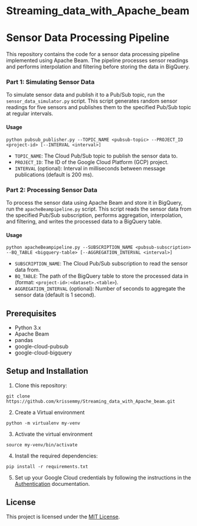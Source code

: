 # Streaming_data_with_Apache_beam

# Sensor Data Processing Pipeline

This repository contains the code for a sensor data processing pipeline implemented using Apache Beam. The pipeline processes sensor readings and performs interpolation and filtering before storing the data in BigQuery.


### Part 1: Simulating Sensor Data

To simulate sensor data and publish it to a Pub/Sub topic, run the `sensor_data_simulator.py` script. This script generates random sensor readings for five sensors and publishes them to the specified Pub/Sub topic at regular intervals.

#### Usage
```
python pubsub_publisher.py --TOPIC_NAME <pubsub-topic> --PROJECT_ID <project-id> [--INTERVAL <interval>]
```

- `TOPIC_NAME`: The Cloud Pub/Sub topic to publish the sensor data to.
- `PROJECT_ID`: The ID of the Google Cloud Platform (GCP) project.
- `INTERVAL` (optional): Interval in milliseconds between message publications (default is 200 ms).

### Part 2: Processing Sensor Data

To process the sensor data using Apache Beam and store it in BigQuery, run the `apacheBeampipeline.py` script. This script reads the sensor data from the specified Pub/Sub subscription, performs aggregation, interpolation, and filtering, and writes the processed data to a BigQuery table.

#### Usage
```
python apacheBeampipeline.py --SUBSCRIPTION_NAME <pubsub-subscription> --BQ_TABLE <bigquery-table> [--AGGREGATION_INTERVAL <interval>]
```

- `SUBSCRIPTION_NAME`: The Cloud Pub/Sub subscription to read the sensor data from.
- `BQ_TABLE`: The path of the BigQuery table to store the processed data in (format: `<project-id>:<dataset>.<table>`).
- `AGGREGATION_INTERVAL` (optional): Number of seconds to aggregate the sensor data (default is 1 second).

## Prerequisites

- Python 3.x
- Apache Beam
- pandas
- google-cloud-pubsub
- google-cloud-bigquery

## Setup and Installation

1. Clone this repository:
```
git clone https://github.com/krissemmy/Streaming_data_with_Apache_beam.git

```

2. Create a Virtual environment
```
python -m virtualenv my-venv   
```
3. Activate the virtual environment
```
source my-venv/bin/activate
```
4. Install the required dependencies:
```
pip install -r requirements.txt
```

5. Set up your Google Cloud credentials by following the instructions in the [Authentication](https://cloud.google.com/docs/authentication/getting-started) documentation.

## License

This project is licensed under the [MIT License](LICENSE).
